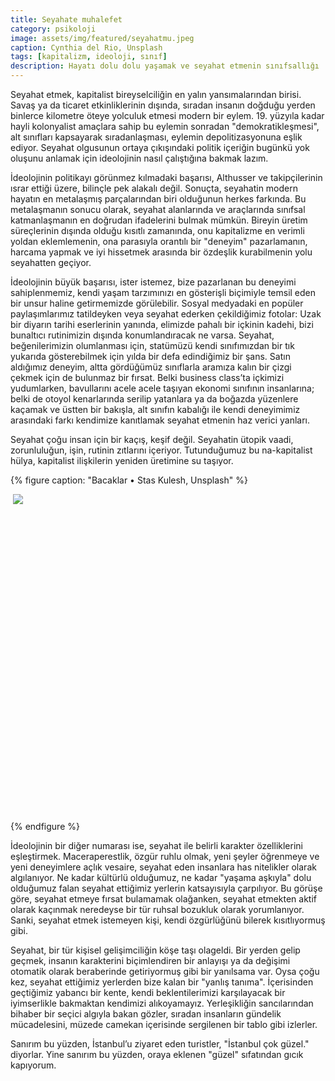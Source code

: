 ```yaml
---
title: Seyahate muhalefet 
category: psikoloji
image: assets/img/featured/seyahatmu.jpeg
caption: Cynthia del Rio, Unsplash
tags: [kapitalizm, ideoloji, sınıf]
description: Hayatı dolu dolu yaşamak ve seyahat etmenin sınıfsallığı
--- 
```


Seyahat etmek, kapitalist bireyselciliğin en yalın yansımalarından birisi. Savaş ya da ticaret etkinliklerinin dışında, sıradan insanın doğduğu yerden binlerce kilometre öteye yolculuk etmesi modern bir eylem. 19. yüzyıla kadar hayli kolonyalist amaçlara sahip bu eylemin sonradan "demokratikleşmesi", alt sınıfları kapsayarak sıradanlaşması, eylemin depolitizasyonuna eşlik ediyor. Seyahat olgusunun ortaya çıkışındaki politik içeriğin bugünkü yok oluşunu anlamak için ideolojinin nasıl çalıştığına bakmak lazım. 

İdeolojinin politikayı görünmez kılmadaki başarısı, Althusser ve takipçilerinin ısrar ettiği üzere, bilinçle pek alakalı değil. Sonuçta, seyahatin modern hayatın en metalaşmış parçalarından biri olduğunun herkes farkında. Bu metalaşmanın sonucu olarak, seyahat alanlarında ve araçlarında sınıfsal katmanlaşmanın en doğrudan ifadelerini bulmak mümkün. Bireyin üretim süreçlerinin dışında olduğu kısıtlı zamanında, onu kapitalizme en verimli yoldan eklemlemenin, ona parasıyla orantılı bir "deneyim" pazarlamanın, harcama yapmak ve iyi hissetmek arasında bir özdeşlik kurabilmenin yolu seyahatten geçiyor.

İdeolojinin büyük başarısı, ister istemez, bize pazarlanan bu deneyimi sahiplenmemiz, kendi yaşam tarzımınızı en gösterişli biçimiyle temsil eden bir unsur haline getirmemizde görülebilir. Sosyal medyadaki en popüler paylaşımlarımız tatildeyken veya seyahat ederken çekildiğimiz fotolar: Uzak bir diyarın tarihi eserlerinin yanında, elimizde pahalı bir içkinin kadehi, bizi bunaltıcı rutinimizin dışında konumlandıracak ne varsa. Seyahat, beğenilerimizin olumlanması için, statümüzü kendi sınıfımızdan bir tık yukarıda gösterebilmek için yılda bir defa edindiğimiz bir şans. Satın aldığımız deneyim, altta gördüğümüz sınıflarla aramıza kalın bir çizgi çekmek için de bulunmaz bir fırsat. Belki business class’ta içkimizi yudumlarken, bavullarını acele acele taşıyan ekonomi sınıfının insanlarına; belki de otoyol kenarlarında serilip yatanlara ya da boğazda yüzenlere kaçamak ve üstten bir bakışla, alt sınıfın kabalığı ile kendi deneyimimiz arasındaki farkı kendimize kanıtlamak seyahat etmenin haz verici yanları. 

Seyahat çoğu insan için bir kaçış, keşif değil. Seyahatin ütopik vaadi, zorunluluğun, işin, rutinin zıtlarını içeriyor. Tutunduğumuz bu na-kapitalist hülya, kapitalist ilişkilerin yeniden üretimine su taşıyor. 

{% figure caption: "Bacaklar • Stas Kulesh, Unsplash" %}
<div class="ratio-box" style="padding-bottom: 100%">
<img class="lazyload" data-src="/assets/img/others/seyahatmu2.jpeg">
<noscript>
<img src="/assets/img/others/seyahatmu2.jpeg">
</noscript>
</div>
{% endfigure %}

İdeolojinin bir diğer numarası ise, seyahat ile belirli karakter özelliklerini eşleştirmek. Maceraperestlik, özgür ruhlu olmak, yeni şeyler öğrenmeye ve yeni deneyimlere açlık vesaire, seyahat eden insanlara has nitelikler olarak algılanıyor. Ne kadar kültürlü olduğumuz, ne kadar "yaşama aşkıyla" dolu olduğumuz falan seyahat ettiğimiz yerlerin katsayısıyla çarpılıyor. Bu görüşe göre, seyahat etmeye fırsat bulamamak olağanken, seyahat etmekten aktif olarak kaçınmak neredeyse bir tür ruhsal bozukluk olarak yorumlanıyor. Sanki, seyahat etmek istemeyen kişi, kendi özgürlüğünü bilerek kısıtlıyormuş gibi. 

Seyahat, bir tür kişisel gelişimciliğin köşe taşı olageldi. Bir yerden gelip geçmek, insanın karakterini biçimlendiren bir anlayışı ya da değişimi otomatik olarak beraberinde getiriyormuş gibi bir yanılsama var. Oysa çoğu kez, seyahat ettiğimiz yerlerden bize kalan bir "yanlış tanıma". İçerisinden geçtiğimiz yabancı bir kente, kendi beklentilerimizi karşılayacak bir iyimserlikle bakmaktan kendimizi alıkoyamayız. Yerleşikliğin sancılarından bihaber bir seçici algıyla bakan gözler, sıradan insanların gündelik mücadelesini, müzede camekan içerisinde sergilenen bir tablo gibi izlerler. 

Sanırım bu yüzden, İstanbul’u ziyaret eden turistler, "İstanbul çok güzel." diyorlar. Yine sanırım bu yüzden, oraya eklenen "güzel" sıfatından gıcık kapıyorum. 






